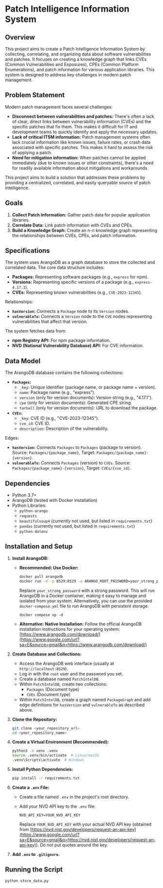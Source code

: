 # Patch Intelligence Information System

## Overview

This project aims to create a Patch Intelligence Information System by collecting, correlating, and organizing data about software vulnerabilities and patches. It focuses on creating a knowledge graph that links CVEs (Common Vulnerabilities and Exposures), CPEs (Common Platform Enumerations), and patch information for various application libraries. This system is designed to address key challenges in modern patch management.

## Problem Statement

Modern patch management faces several challenges:

*   **Disconnect between vulnerabilities and patches:** There's often a lack of clear, direct links between vulnerability information (CVEs) and the specific patches that fix them. This makes it difficult for IT and development teams to quickly identify and apply the necessary updates.
*   **Lack of critical ITSM information:**  Patch management systems often lack crucial information like known issues, failure rates, or crash data associated with specific patches.  This makes it hard to assess the risk of applying a patch.
*   **Need for mitigation information:** When patches cannot be applied immediately (due to known issues or other constraints), there's a need for readily available information about mitigations and workarounds.

This project aims to build a solution that addresses these problems by providing a centralized, correlated, and easily queryable source of patch intelligence.

## Goals

1.  **Collect Patch Information:** Gather patch data for popular application libraries.
2.  **Correlate Data:** Link patch information with CVEs and CPEs.
3.  **Build a Knowledge Graph:** Create an n-n knowledge graph representing the relationships between CVEs, CPEs, and patch information.

## Specifications

The system uses ArangoDB as a graph database to store the collected and correlated data.  The core data structure includes:

*   **Packages:** Representing software packages (e.g., `express` for npm).
*   **Versions:** Representing specific versions of a package (e.g., `express-4.17.1`).
*   **CVEs:** Representing known vulnerabilities (e.g., `CVE-2023-12345`).

Relationships:

*   **`hasVersion`:** Connects a `Package` node to its `Version` nodes.
*   **`vulnerableTo`:** Connects a `Version` node to the `CVE` nodes representing vulnerabilities that affect that version.

The system fetches data from:

*   **npm Registry API:** For npm package information.
*   **NVD (National Vulnerability Database) API:** For CVE information.

## Data Model

The ArangoDB database contains the following collections:

*   **`Packages`:**
    *   `_key`: Unique identifier (package name, or package name + version).
    *   `name`: Package name (e.g., "express").
    *   `version` (only for version documents): Version string (e.g., "4.17.1").
    *   `cpe` (only for version documents):  Generated CPE string.
    *   `tarball` (only for version documents): URL to download the package.
*   **`CVEs`:**
    *   `_key`: CVE ID (e.g., "CVE-2023-12345").
    *   `cve_id`: CVE ID.
    *   `description`:  Description of the vulnerability.

Edges:

*   **`hasVersion`:** Connects `Packages` to `Packages` (package to version).  Source: `Packages/{package_name}`, Target: `Packages/{package_name}-{version}`.
*   **`vulnerableTo`:** Connects `Packages` (version) to `CVEs`. Source: `Packages/{package_name}-{version}`, Target: `CVEs/{cve_id}`.

## Dependencies

*   Python 3.7+
*   ArangoDB (tested with Docker installation)
*   Python Libraries:
    *   `python-arango`
    *   `requests`
    *   `beautifulsoup4` (currently not used, but listed in `requirements.txt`)
    *   `pandas` (currently not used, but listed in `requirements.txt`)
    *   `python-dotenv`

## Installation and Setup

1.  **Install ArangoDB:**
    *   **Recommended: Use Docker:**

        ```bash
        docker pull arangodb
        docker run -d -p 8529:8529 -e ARANGO_ROOT_PASSWORD=your_strong_password arangodb/arangodb:latest
        ```

        Replace `your_strong_password` with a strong password.  This will run ArangoDB in a Docker container, making it easy to manage and isolated from your system. Alternatively, you can use the provided `docker-compose.yml` file to run ArangoDB with persistent storage:
        ```
        docker compose up -d
        ```
    *   **Alternative: Native Installation:** Follow the official ArangoDB installation instructions for your operating system: [https://www.arangodb.com/download/](https://www.google.com/url?sa=E&source=gmail&q=https://www.arangodb.com/download/)

2.  **Create Database and Collections:**
    *   Access the ArangoDB web interface (usually at `http://localhost:8529`).
    *   Log in with the `root` user and the password you set.
    *   Create a database named `PatchIntelDB`.
    *   Within `PatchIntelDB`, create two collections:
        *   `Packages` (Document type)
        *   `CVEs` (Document type)
     * Within `PatchIntelDB`, create a graph named `PackageGraph` and add edge definitions for `hasVersion` and `vulnerableTo` as described above.

3.  **Clone the Repository:**

    ```bash
    git clone <your_repository_url>
    cd <your_repository_name>
    ```

4.  **Create a Virtual Environment (Recommended):**

    ```bash
    python3 -m venv .venv
    source .venv/bin/activate  # Linux/macOS
    .venv\Scripts\activate  # Windows
    ```

5.  **Install Python Dependencies:**

    ```bash
    pip install -r requirements.txt
    ```

6.  **Create a `.env` File:**

    *   Create a file named `.env` in the project's root directory.
    *   Add your NVD API key to the `.env` file:

        ```
        NVD_API_KEY=YOUR_NVD_API_KEY
        ```

        Replace `YOUR_NVD_API_KEY` with your actual NVD API key (obtained from [https://nvd.nist.gov/developers/request-an-api-key](https://www.google.com/url?sa=E&source=gmail&q=https://nvd.nist.gov/developers/request-an-api-key)).  *Do not* put quotes around the key.

7. **Add `.env` to `.gitignore`.**

## Running the Script

```bash
python store_data.py
